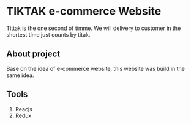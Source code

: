 # TIKTAK e-commerce Website
Tittak is the one second of timme. We will delivery to customer in the shortest time just counts by titak.

## About project
Base on the idea of e-commerce website, this website was build in the same idea.

## Tools 
1. Reacjs
2. Redux
